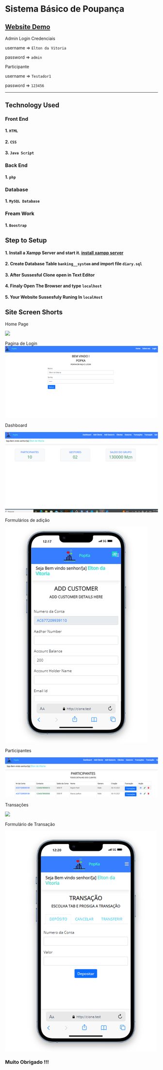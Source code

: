 # Sistema Básico de Poupança
## [Website Demo](https://pruthvi7384.000webhostapp.com/)

Admin Login Credenciais

username => `Elton da Vitoria`

password => `admin`
    
Participante

username => `Testador1`

password => `123456`


--------
## Technology Used

### Front End

#### 1. `HTML`
#### 2. `CSS` 
#### 3. `Java Script`
    
### Back End

#### 1. `php`
    
### Database  

#### 1. `MySQL Database`
   
### Fream Work  

#### 1. `Boostrap`
    

## Step to Setup

#### 1. Install a Xampp Server and start it. [install xampp server](https://www.apachefriends.org/index.html)
#### 2. Create Database Table `banking__system` and import file `diary.sql`
#### 3. After Sussesful Clone open in Text Editor
#### 4. Finaly Open The Browser and type `localhost`
#### 5. Your Website Sussesfuly Runing In `localHost`

Site Screen Shorts 
-----

Home Page

<img src="https://github.com/pruthvi7384/Basic-Banking-System-PHP/blob/master/Site__Screen__Shorts/img1.png">

Pagina de Login
<img src="https://github.com/DaVitoria/teste/blob/master/Site__Screen__Shorts/img2.png">

Dashboard 

<img src="https://github.com/DaVitoria/teste/blob/master/Site__Screen__Shorts/img3.png">

Formulários de adição

<img src="https://github.com/DaVitoria/teste/blob/master/Site__Screen__Shorts/img4.png">

Participantes

<img src="https://github.com/DaVitoria/teste/blob/master/Site__Screen__Shorts/img5.png">

Transações

<img src="https://github.com/DaVitoria/testeblob/master/Site__Screen__Shorts/img6.png">

Formulário de Transação

<img src="https://github.com/DaVitoria/teste/blob/master/Site__Screen__Shorts/img7.png">


### Muito Obrigado !!!
